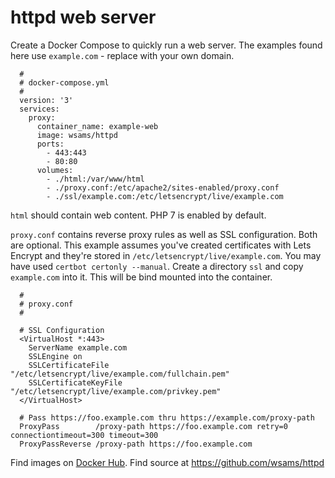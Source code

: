 # httpd web server

Create a Docker Compose to quickly run a web server. The examples found here use `example.com` - replace with your own domain.

```
  #
  # docker-compose.yml
  #
  version: '3'
  services:
    proxy:
      container_name: example-web
      image: wsams/httpd
      ports:
        - 443:443
        - 80:80
      volumes:
        - ./html:/var/www/html
        - ./proxy.conf:/etc/apache2/sites-enabled/proxy.conf
        - ./ssl/example.com:/etc/letsencrypt/live/example.com
```
        
`html` should contain web content. PHP 7 is enabled by default.

`proxy.conf` contains reverse proxy rules as well as SSL configuration. Both are optional. This example assumes you've created certificates with Lets Encrypt and they're stored in `/etc/letsencrypt/live/example.com`. You may have used `certbot certonly --manual`. Create a directory `ssl` and copy `example.com` into it. This will be bind mounted into the container.

```
  #
  # proxy.conf
  #
  
  # SSL Configuration 
  <VirtualHost *:443>
    ServerName example.com
    SSLEngine on
    SSLCertificateFile "/etc/letsencrypt/live/example.com/fullchain.pem"
    SSLCertificateKeyFile "/etc/letsencrypt/live/example.com/privkey.pem"
  </VirtualHost>

  # Pass https://foo.example.com thru https://example.com/proxy-path
  ProxyPass        /proxy-path https://foo.example.com retry=0 connectiontimeout=300 timeout=300
  ProxyPassReverse /proxy-path https://foo.example.com
```

Find images on [Docker Hub](https://hub.docker.com/r/wsams/httpd/). Find source at https://github.com/wsams/httpd
